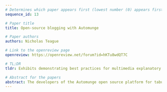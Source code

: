 ```yaml
---
# Determines which paper appears first (lowest number (0) appears first)
sequence_id: 13

# Paper title
title: Open-source blogging with Automunge

# Paper authors
authors: Nicholas Teague

# Link to the openreview page
openreview: https://openreview.net/forum?id=hKTu8wdQT7C

# TL;DR
tldr: Exhibits demonstrating best practices for multimedia explanatory communications from the Automunge library.

# Abstract for the papers
abstract: The developers of the Automunge open source platform for tabular data preprocessing have taken a somewhat unorthodox approach to documentation and communications, making use of multimedia, blogging, tweets, jupyter notebooks, as well as music and photography in publication. This submission will offer an exhibited excerpt of such communication practices, featuring elements of multimedia videos with narration, accompanied with hand drawn slides and transcript, presented as both a brief introduction and extended walkthrough. We believe this form of presentation is a very accessible low cost option to communicate complex subject matter in a concise and accessible form. Further examples are also provided in the references.
---
```

